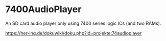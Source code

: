# 7400AudioPlayer
An SD card audio player only using 7400 series logic ICs (and two RAMs).

https://her-ing.de/dokuwiki/doku.php?id=projekte:74audioplayer
